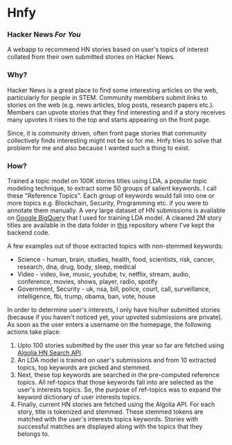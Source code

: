 # Hnfy

### Hacker News *For You*
A webapp to recommend HN stories based on user's topics of interest collated from their own submitted stories on Hacker News.

### Why?
Hacker News is a great place to find some interesting articles on the web, particularly for people in STEM. Community membbers submit links to stories on the web (e.g. news articles, blog posts, research papers etc.). Members can upvote stories that they find interesting and if a story receives many upvotes it rises to the top and starts appearing on the front page.

Since, it is community driven, often front page stories that community collectively finds interesting might not be so for me. Hnfy tries to solve that problem for me and also because I wanted such a thing to exist.

### How?
Trained a topic model on 100K stories titles using LDA, a popular topic modeling technique, to extract some 50 groups of salient keywords. I call these "Reference Topics". Each group of keywords would fall into one or more topics e.g. Blockchain, Security, Programming etc. if you were to annotate them manually. A very large dataset of HN submissions is available on [Google BigQuery](https://bigquery.cloud.google.com/dataset/bigquery-public-data:hacker_news) that I used for training LDA model. A cleaned 2M story titles are available in the data folder in [this](https://github.com/ivmarkp/hnx) repository where I've kept the backend code.

A few examples out of those extracted topics with non-stemmed keywords:

* Science - human, brain, studies, health, food, scientists, risk, cancer, research, dna, drug, body, sleep, medical
* Video - video, live, music, youtube, tv, netflix, stream, audio, conference, movies, shows, player, radio, spotify
* Government, Security - uk, nsa, bill, police, court, call, surveillance, intelligence, fbi, trump, obama, ban, vote, house

In order to determine user's interests, I only have his/her submitted stories (because if you haven't noticed yet, your upvoted submissions are private). As soon as the user enters a username on the homepage, the following actions take place:

1. Upto 100 stories submitted by the user this year so far are fetched using [Algolia HN Search API](https://hn.algolia.com/api).
2. An LDA model is trained on user's submissions and from 10 extracted topics, top keywords are picked and stemmed.
3. Next, these top keywords are searched in the pre-computed reference topics. All ref-topics that those keywords fall into are selected as the user's interests topics. So, the purpose of ref-topics was to expand the keyword dictionary of user interests topics.
4. Finally, current HN stories are fetched using the Algolia API. For each story, title is tokenized and stemmed. These stemmed tokens are matched with the user's interests topics keywords. Stories with successful matches are displayed along with the topics that they belongs to.
